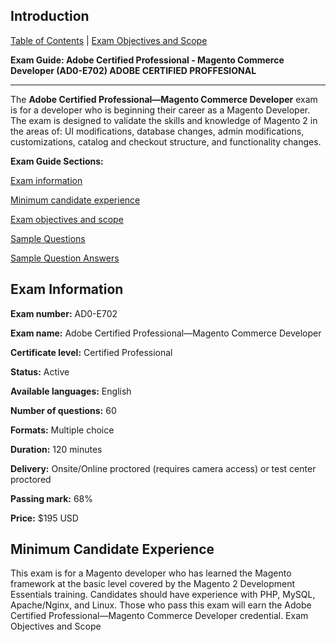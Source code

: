 ## Introduction

[Table of Contents](./) | [Exam Objectives and Scope](./content.md)

**Exam Guide: Adobe Certified Professional - Magento Commerce Developer (AD0-E702) ADOBE CERTIFIED PROFFESIONAL**

-----


The **Adobe Certified Professional—Magento Commerce Developer** exam is for a developer who is beginning their career as a Magento Developer. The exam is designed to validate the skills and knowledge of Magento 2 in the areas of: UI modifications, database changes, admin modifications, customizations, catalog and checkout structure, and functionality changes.

**Exam Guide Sections:**


[Exam information](#exam-information)

[Minimum candidate experience](#minimum-candidate-experience)

[Exam objectives and scope](./content.md)

[Sample Questions](./q.md)

[Sample Question Answers](./a.md)


## Exam Information

**Exam number:** AD0-E702

**Exam name:** Adobe Certified Professional—Magento Commerce Developer

**Certificate level:** Certified Professional

**Status:** Active

**Available languages:** English

**Number of questions:** 60

**Formats:** Multiple choice

**Duration:** 120 minutes

**Delivery:** Onsite/Online proctored (requires camera access) or test center proctored

**Passing mark:** 68%

**Price:** $195 USD


## Minimum Candidate Experience

This exam is for a Magento developer who has learned the Magento framework at the basic level covered by the Magento 2 Development Essentials training. Candidates should have experience with PHP, MySQL, Apache/Nginx, and Linux. Those who pass this exam will earn the Adobe Certified Professional—Magento Commerce Developer credential.
Exam Objectives and Scope


